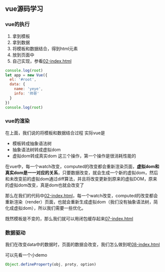 ## vue源码学习

### vue的执行
  1. 拿到模板
  2. 拿到数据
  3. 将模板和数据结合，得到html元素
  4. 放到页面中
  5. 自己实现，参看[02-index.html](./demos/02-index.html)
```javascript
console.log(root)
let app = new Vue({
  el: '#root',
  data: {
    name: 'yeye',
    info: '帅哥'
  }
})
console.log(root)
```

### vue的渲染
在上面，我们说的将模板和数据结合过程
实际vue是
- 模板转成抽象语法树
- 抽象语法树转成虚拟dom
- 虚拟dom转成真实dom
这三个操作，第一个操作是很消耗性能的

在vue中，每一个watch改变，computed的改变都会重新渲染页面，**虚拟dom和真实dom是一一对应的关系**，只要数据改变，就会生成一个新的虚拟dom，然后和未改变前的虚拟dom通过diff算法，并且将改变更新到原来的虚拟DOM，原来的虚拟dom改变，真是dom也就会改变了

那么在我们的代码中[02-index.html](./demos/02-index.html)，每一个watch改变，computed的改变都会重新渲染（render）页面，也就会重新生成虚拟dom（我们没有抽象语法树，简化成虚拟dom），所以我们需要一些优化。

既然模板是不变的，那么我们就可以用闭包缓存起来[07-index.html](./demos/07-index.html)

### 数据驱动

我们在改变data中的数据时，页面的数据会改变，我们怎么做到呢[08-index.html](./demos/08-index.html)

可以先看一个小demo
```javascript
Object.defineProperty(obj, proty, option)
```